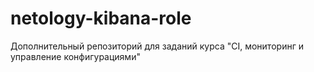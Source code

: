 # netology-kibana-role
Дополнительный репозиторий для заданий курса "CI, мониторинг и управление конфигурациями"
